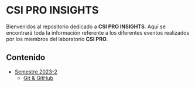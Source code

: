 # CSI PRO INSIGHTS

Bienvenidos al repositorio dedicado a **CSI PRO INSIGHTS**. Aquí se encontrará toda la información referente a los diferentes eventos realizados por los miembros del laboratorio **CSI PRO**.

## Contenido

- [Semestre 2023-2](https://github.com/CSIPro/insights/tree/main/2023-2)
  - [Git & GitHub](https://github.com/CSIPro/insights/tree/main/2023-2/git-course)